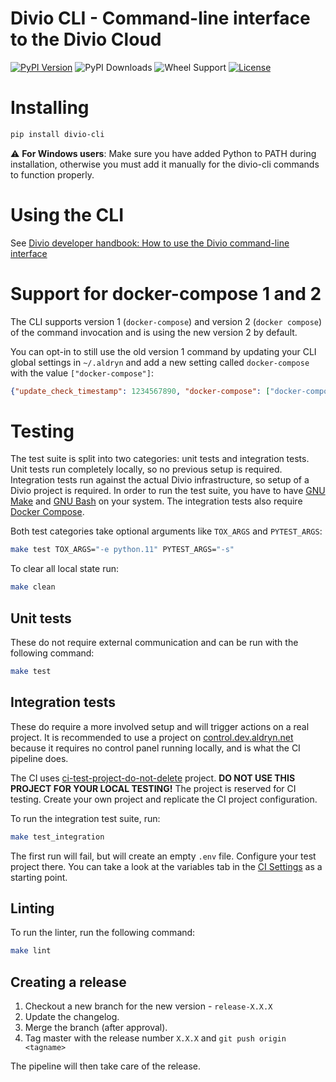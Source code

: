 Divio CLI - Command-line interface to the Divio Cloud
=====================================================

[![PyPI Version](https://img.shields.io/pypi/v/divio-cli.svg)](https://pypi.python.org/pypi/divio-cli)
![PyPI Downloads](https://img.shields.io/pypi/dm/divio-cli.svg)
![Wheel Support](https://img.shields.io/pypi/wheel/divio-cli.svg)
[![License](https://img.shields.io/pypi/l/divio-cli.svg)](https://github.com/divio/divio-cli/blob/master/LICENSE.txt)

# Installing

```bash
pip install divio-cli
```

⚠️ **For Windows users**: Make sure you have added Python to PATH during installation, otherwise you must add it manually for the divio-cli commands to function properly.

# Using the CLI

See [Divio developer handbook: How to use the Divio command-line interface](https://docs.divio.com/en/latest/how-to/local-cli/)


# Support for docker-compose 1 and 2

The CLI supports version 1 (`docker-compose`) and version 2 (`docker compose`) of the command invocation and is using the new version 2 by default.

You can opt-in to still use the old version 1 command by updating your CLI global settings in `~/.aldryn` and add a new setting called `docker-compose` with the value `["docker-compose"]`:

```json
{"update_check_timestamp": 1234567890, "docker-compose": ["docker-compose"]}
```




# Testing

The test suite is split into two categories: unit tests and integration tests. Unit tests run completely locally, so no previous setup is required. Integration tests run against the actual Divio infrastructure, so setup of a Divio project is required.
In order to run the test suite, you have to have [GNU Make](https://www.gnu.org/software/make/) and [GNU Bash](https://www.gnu.org/software/bash/) on your system. The integration tests also require [Docker Compose](https://docs.docker.com/compose/).

Both test categories take optional arguments like `TOX_ARGS` and `PYTEST_ARGS`:

```bash
make test TOX_ARGS="-e python.11" PYTEST_ARGS="-s"
```

To clear all local state run:

```bash
make clean
```

## Unit tests

These do not require external communication and can be run with the following command:

```bash
make test
```

## Integration tests

These do require a more involved setup and will trigger actions on a real project.
It is recommended to use a project on [control.dev.aldryn.net](https://control.dev.aldryn.net/) because it requires no control panel running locally, and is what the CI pipeline does.

The CI uses [ci-test-project-do-not-delete](https://control.dev.aldryn.net/o/crce57yucffnjhb63yldeohmru/app/nxldpjkvbzggzh6xzvkqv4j3je/) project.
**DO NOT USE THIS PROJECT FOR YOUR LOCAL TESTING!** The project is reserved for CI testing. Create your own project and replicate the CI project configuration.

To run the integration test suite, run:

```bash
make test_integration
```

The first run will fail, but will create an empty `.env` file. Configure your test project there.
You can take a look at the variables tab in the [CI Settings](https://gitlab.com/divio/cloud/control-panel/-/settings/ci_cd) as a starting point.

## Linting

To run the linter, run the following command:

```bash
make lint
```

## Creating a release

1. Checkout a new branch for the new version - `release-X.X.X`
2. Update the changelog.
3. Merge the branch (after approval).
4. Tag master with the release number `X.X.X` and `git push origin <tagname>`

The pipeline will then take care of the release.
